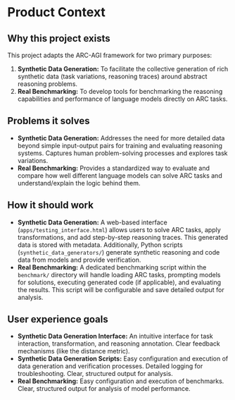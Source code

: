 # Product Context

## Why this project exists

This project adapts the ARC-AGI framework for two primary purposes:
1.  **Synthetic Data Generation:** To facilitate the collective generation of rich synthetic data (task variations, reasoning traces) around abstract reasoning problems.
2.  **Real Benchmarking:** To develop tools for benchmarking the reasoning capabilities and performance of language models directly on ARC tasks.

## Problems it solves

*   **Synthetic Data Generation:** Addresses the need for more detailed data beyond simple input-output pairs for training and evaluating reasoning systems. Captures human problem-solving processes and explores task variations.
*   **Real Benchmarking:** Provides a standardized way to evaluate and compare how well different language models can solve ARC tasks and understand/explain the logic behind them.

## How it should work

*   **Synthetic Data Generation:** A web-based interface (`apps/testing_interface.html`) allows users to solve ARC tasks, apply transformations, and add step-by-step reasoning traces. This generated data is stored with metadata. Additionally, Python scripts (`synthetic_data_generators/`) generate synthetic reasoning and code data from models and provide verification.
*   **Real Benchmarking:** A dedicated benchmarking script within the `benchmark/` directory will handle loading ARC tasks, prompting models for solutions, executing generated code (if applicable), and evaluating the results. This script will be configurable and save detailed output for analysis.

## User experience goals

*   **Synthetic Data Generation Interface:** An intuitive interface for task interaction, transformation, and reasoning annotation. Clear feedback mechanisms (like the distance metric).
*   **Synthetic Data Generation Scripts:** Easy configuration and execution of data generation and verification processes. Detailed logging for troubleshooting. Clear, structured output for analysis.
*   **Real Benchmarking:** Easy configuration and execution of benchmarks. Clear, structured output for analysis of model performance.
